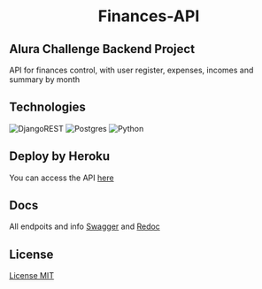 <h1 align="center"> Finances-API </h1>


## Alura Challenge Backend Project


 API for finances control, with user register, expenses, incomes and summary by month


## Technologies 
![DjangoREST](https://img.shields.io/badge/DJANGO-REST-ff1709?style=for-the-badge&logo=django&logoColor=white&color=ff1709&labelColor=gray)
![Postgres](https://img.shields.io/badge/postgres-%23316192.svg?style=for-the-badge&logo=postgresql&logoColor=white)
![Python](https://img.shields.io/badge/python-3670A0?style=for-the-badge&logo=python&logoColor=ffdd54)

 


## Deploy by Heroku

You can access the API [here](https://trevis-api-finances.herokuapp.com/)



## Docs

All endpoits and info [Swagger](https://trevis-api-finances.herokuapp.com/swagger/) and [Redoc](https://trevis-api-finances.herokuapp.com/redoc/)

## License

[License MIT](https://github.com/jttrevis/financesAPI/blob/add-license-1/LICENSE)
